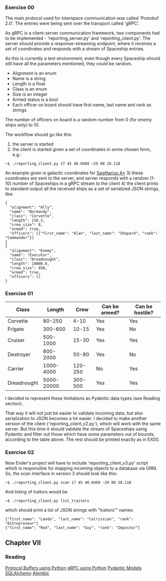 <h3>Exercise 00</h3>
The main protocol used for interspace communication was called 'Protobuf 2.0'. The entries were
being sent over the transport called 'gRPC'.

As gRPC is a client-server communication framework, two components had to be implemented - 
'reporting_server.py' and 'reporting_client.py'. The server should provide a response-streaming
endpoint, where it receives a set of coordinates
and responds with a stream of Spaceship entries.

As this is currently a test environment, even though every Spaceship should still have all the 
parameters mentioned, they could be random.
 - Alignment is an enum
 - Name is a string
 - Length is a float
 - Class is an enum
 - Size is an integer
 - Armed status is a bool
 - Each officer on board should have first name, last name and rank as strings

The number of officers on board is a random number from 0 (for enemy ships only) to 10.

The workflow should go like this:
1) the server is started
2) the client is started given a set of coordinates in some chosen form, e.g.:
    
`~$ ./reporting_client.py 17 45 40.0409 −29 00 28.118`

An example given is galactic coordinates for [Sagittarius A\*](https://en.wikipedia.org/wiki/Sagittarius_A*)
3) these coordinates are sent to the server, and server responds with a random (1-10) number
  of Spaceships in a gRPC stream to the client
4) the client prints to standard output all the received ships as a set of serialized JSON
  strings, like:

  ```
  {
    "alignment": "Ally",
    "name": "Normandy",
    "class": "Corvette",
    "length": 216.3,
    "crew_size": 8,
    "armed": true,
    "officers": [{"first_name": "Alan", "last_name": "Shepard", "rank": "Commander"}]
  }
  {
    "alignment": "Enemy",
    "name": "Executor",
    "class": "Dreadnought",
    "length": 19000.0,
    "crew_size": 450,
    "armed": true,
    "officers": []
  }
  ```


<h3>Exercise 01</h3>

| Class       | Length     | Crew    | Can be armed? | Can be hostile? |
|-------------|------------|---------|---------------|-----------------|
| Corvette    | 80-250     | 4-10    | Yes           | Yes             |
| Frigate     | 300-600    | 10-15   | Yes           | No              |
| Cruiser     | 500-1000   | 15-30   | Yes           | Yes             |
| Destroyer   | 800-2000   | 50-80   | Yes           | No              |
| Carrier     | 1000-4000  | 120-250 | No            | Yes             |
| Dreadnought | 5000-20000 | 300-500 | Yes           | Yes             |

I decided to represent these limitations as Pydantic data types (see Reading section).

That way it will not just be easier to validate incoming data, but also serialization to JSON
becomes a lot easier. I decided to make another version of the client ('reporting_client_v2.py'),
which will work with the same server. But this time it should validate the stream of Spaceships 
using Pydantic and filter out those which have some parameters out of bounds, according to the 
table above. The rest should be printed exactly as in EX00.

<h3>Exercise 02</h3>
Now Ender's project will have to include 'reporting_client_v3.py' script which is responsible
for mapping incoming objects to a database via ORM.
So, the scan interface in version 3 should look like this:

`~$ ./reporting_client.py scan 17 45 40.0409 −29 00 28.118`

And listing of traitors would be

`~$ ./reporting_client.py list_traitors`

which should print a list of JSON strings with "traitors'" names:

```
{"first_name": "Lando", "last_name": "Calrissian", "rank": "Entrepreneur"}
{"first_name": "Red", "last_name": "Guy", "rank": "Impostor"}
```

<h2 id="chapter-vii" >Chapter VII</h2>
<h3 id="reading">Reading</h3>

[Protocol Buffers using Python](https://developers.google.com/protocol-buffers/docs/pythontutorial)
[gRPC using Python](https://grpc.io/docs/languages/python/basics/)
[Pydantic Models](https://pydantic-docs.helpmanual.io/usage/models/)
[SQLAlchemy](https://docs.sqlalchemy.org/en/14/orm/tutorial.html)
[Alembic](https://alembic.sqlalchemy.org/en/latest/tutorial.html)

